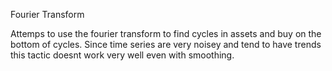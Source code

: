 Fourier Transform

Attemps to use the fourier transform to find cycles in assets and buy on the bottom of cycles. Since time series are very noisey and tend to have trends this tactic doesnt work very well even with smoothing.
